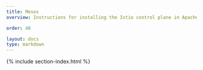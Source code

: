 ```yaml
---
title: Mesos
overview: Instructions for installing the Istio control plane in Apache Mesos.

order: 40

layout: docs
type: markdown
---
```


{% include section-index.html %}
